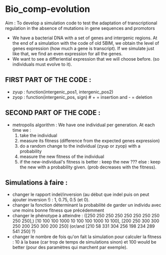 # Bio_comp-evolution
Aim : To develop a simulation code to test the adaptation of transcriptional regulation in the absence of mutations in gene sequences and promotors

- We have a bacterial DNA with a set of genes and intergenic regions. At the end of a simulation with the code of old 5BIM, we obtain the level of genes expression (how much a gene is transcript). If we simulate just like that, we find an even expression for all the genes.
- We want to see a differiential expression that we will choose before. (so individuals must evolve to it).

## FIRST PART OF THE CODE :
- zyup : function(intergenic_pos1, intergenic_pos2)
- zyop : function(intergenic_pos, sign) # + = insertion and - = deletion

## SECOND PART OF THE CODE :
- metropolis algorithm : We have one individual per generation.
At each time we :
   1) take the individual
   2) measure its fitness (difference from the expected genes expression)
   3) do a random change to the individual (zyup or zyop) with a probability
   4) measure the new fitness of the individual
   5) if the new-individual's fitness is better : keep the new ???
      else : keep the new with a probability given. (prob decreases with the fitness).


## Simulations à faire : 
 - changer le rapport indel/inversion (au début que indel puis on peut ajouter inversion !) : 1, 0.75, 0.5 (et 0).  
 - changer la fonction déterminant la probabilité de garder un individu avec une moins bonne fitness que précédemment
 - changer le phénotype à atteindre : ([250 250 250 250 250 250 250 250 250 250],) [10 100 100 1000 10 100 100 1000 10 100], [200 250 300 300 250 200 250 300 200 250] (or/and [210 58 331 304 256 198 234 289 541 250] ?)
 - changer le nombre de fois qu'on fait la simulation pour calculer la fitness : 10 à la base (car trop de temps de simulations sinon) et 100 would be better (pour des paramètres qui marchent par exemple).
